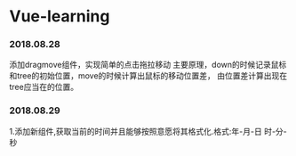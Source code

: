 # Vue-learning

### 2018.08.28
添加dragmove组件，实现简单的点击拖拉移动
主要原理，down的时候记录鼠标和tree的初始位置，move的时候计算出鼠标的移动位置差，
由位置差计算出现在tree应当在的位置。

### 2018.08.29
1.添加新组件,获取当前的时间并且能够按照意愿将其格式化.格式:年-月-日 时-分-秒
